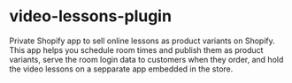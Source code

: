 # video-lessons-plugin

Private Shopify app to sell online lessons as product variants on Shopify. This app helps you schedule room times and publish them as product variants, serve the room login data to customers when they order, and hold the video lessons on a sepparate app embedded in the store.
